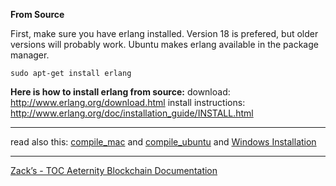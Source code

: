 **From Source**

First, make sure you have erlang installed. Version 18 is prefered, 
but older versions will probably work. Ubuntu makes erlang available in 
the package manager.

```
sudo apt-get install erlang
```

**Here is how to install erlang from source:**
download: http://www.erlang.org/download.html
install instructions: http://www.erlang.org/doc/installation_guide/INSTALL.html

***
read also this: [compile_mac](compile_mac) and [compile_ubuntu](compile_ubuntu) and [Windows Installation](wininstall)
***
[Zack’s - TOC Aeternity Blockchain Documentation](Zack_Docs_TOC)